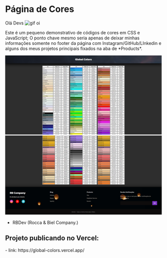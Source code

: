 <h1>Página de Cores</h1>

<p>Olá Devs <img height="18" src="https://em-content.zobj.net/source/animated-noto-color-emoji/356/waving-hand_1f44b.gif" alt="gif oi"/></p>
<p>Este é um pequeno demonstrativo de códigos de cores em CSS e JavaScript; O ponto chave mesmo seria apenas de deixar minhas informações somente no footer da página com Instagram/GitHub/LInkedin e alguns dos meus projetos principais fixados na aba de *Products*.</p>

<img src="img/GlobalColorsREAD1.PNG" />
<img src="img/GlobalColorsREAD2.PNG" />

- RBDev (Rocca & Biel Company.)


<h2>Projeto publicando no Vercel:</h2>
- link: https://global-colors.vercel.app/
